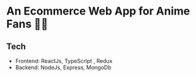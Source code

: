 # An Ecommerce Web App for Anime Fans 🚀🚀

## Tech
* Frontend: ReactJs, TypeScript , Redux
* Backend: NodeJs, Express, MongoDb


